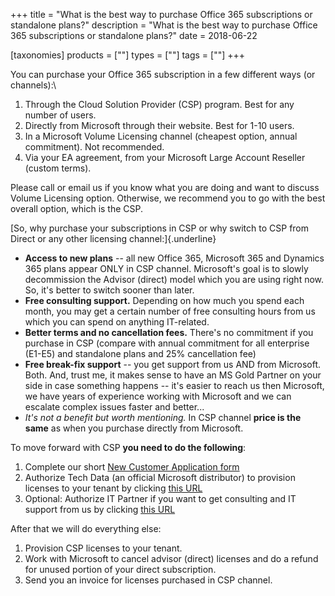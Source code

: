 +++
title = "What is the best way to purchase Office 365 subscriptions or standalone plans?"
description = "What is the best way to purchase Office 365 subscriptions or standalone plans?"
date = 2018-06-22

[taxonomies]
products = [""]
types = [""]
tags = [""]
+++

You can purchase your Office 365 subscription in a few different ways
(or channels):\

1.  Through the Cloud Solution Provider (CSP) program. Best for
    any number of users.
2.  Directly from Microsoft through their website. Best for 1-10 users.
3.  In a Microsoft Volume Licensing channel (cheapest option, annual
    commitment). Not recommended.
4.  Via your EA agreement, from your Microsoft Large Account Reseller
    (custom terms).

Please call or email us if you know what you are doing and want to
discuss Volume Licensing option. Otherwise, we recommend you to go with
the best overall option, which is the CSP.

[So, why purchase your subscriptions in CSP or why switch to
CSP from Direct or any other licensing channel:]{.underline}

-   **Access to new plans** -- all new Office 365, Microsoft 365 and
    Dynamics 365 plans appear ONLY in CSP channel.
    Microsoft's goal is to slowly decommission the Advisor (direct)
    model which you are using right now. So, it's better to switch
    sooner than later.
-   **Free consulting support.** Depending on how much you spend each
    month, you may get a certain number of free consulting hours from us
    which you can spend on anything IT-related.
-   **Better terms and no cancellation fees.** There's no commitment if
    you purchase in CSP (compare with annual commitment for all
    enterprise (E1-E5) and standalone plans and 25% cancellation fee)
-   **Free break-fix support** -- you get support from us AND
    from Microsoft. Both. And, trust me, it makes sense to have an MS
    Gold Partner on your side in case something happens -- it's easier
    to reach us then Microsoft, we have years of experience working with
    Microsoft and we can escalate complex issues faster and better...
-   *It's not a benefit but worth mentioning.* In CSP channel
    **price is the same** as when you purchase directly from Microsoft.

To move forward with CSP **you need to do the following**:

1.  Complete our short [New Customer Application
    form](https://office365.typeform.com/to/x5pDX2)
2.  Authorize Tech Data (an official Microsoft distributor) to provision
    licenses to your tenant by clicking [this
    URL](https://portal.office.com/partner/partnersignup.aspx?type=ResellerRelationship&id=d5c77776-8b4c-4ceb-81da-566aba9c59c5&msppid=676268&csp=1)
3.  Optional: Authorize IT Partner if you want to get consulting and IT
    support from us by clicking [this
    URL](https://portal.office.com/partner/partnersignup.aspx?type=Administration&id=18f52792-7cb2-42db-a422-bba05b359540&msppid=4100178)

After that we will do everything else:

1.  Provision CSP licenses to your tenant.
2.  Work with Microsoft to cancel advisor (direct) licenses and do a
    refund for unused portion of your direct subscription.
3.  Send you an invoice for licenses purchased in CSP channel.